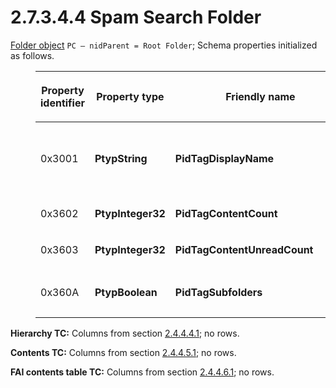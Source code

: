 <html dir="LTR" xmlns:mshelp="http://msdn.microsoft.com/mshelp" xmlns:ddue="http://ddue.schemas.microsoft.com/authoring/2003/5" xmlns:xlink="http://www.w3.org/1999/xlink" xmlns:tool="http://www.microsoft.com/tooltip">
    <head>
        <meta http-equiv="Content-Type" content="text/html; CHARSET=utf-8"></meta>
        <meta name="save" content="history"></meta>
        <title>2.7.3.4.4 Spam Search Folder</title>
        <xml>
            <mshelp:toctitle title="2.7.3.4.4 Spam Search Folder"></mshelp:toctitle>
            <mshelp:rltitle title="[MS-PST]: Spam Search Folder"></mshelp:rltitle>
            <mshelp:keyword index="A" term="5c99e623-d741-4046-b2be-ba7904668af8"></mshelp:keyword>
            <mshelp:attr name="DCSext.ContentType" value="open specification"></mshelp:attr>
            <mshelp:attr name="AssetID" value="5c99e623-d741-4046-b2be-ba7904668af8"></mshelp:attr>
            <mshelp:attr name="TopicType" value="kbRef"></mshelp:attr>
            <mshelp:attr name="DCSext.Title" value="[MS-PST]: Spam Search Folder" />
        </xml>
    </head>
    <body>
        <div id="header">
            <h1 class="heading">2.7.3.4.4 Spam Search Folder</h1>
        </div>
        <div id="mainSection">
            <div id="mainBody">
                <div id="allHistory" class="saveHistory"></div>
                <div id="sectionSection0" class="section" name="collapseableSection">
                    

<p><a href="08220cc9-69b1-4072-a2e7-2a0ff201d505.htm#gt_0682daa7-c1b8-419b-8a32-6048833d0b72">Folder
object</a> <code>PC – nidParent = Root Folder</code>; Schema
properties initialized as follows.</p>

<dl>
<dd>
<table>
 <thead>
  <tr>
   <th>
   <p>Property
   identifier</p>
   </th>
   <th>
   <p>Property
   type</p>
   </th>
   <th>
   <p>Friendly
   name</p>
   </th>
   <th>
   <p>Value</p>
   </th>
  </tr>
 </thead>
 <tr>
  <td>
  <p>0x3001</p>
  </td>
  <td>
  <p><b>PtypString</b></p>
  </td>
  <td>
  <p><b>PidTagDisplayName</b></p>
  </td>
  <td>
  <p>SPAM
  Search Folder 2</p>
  </td>
 </tr>
 <tr>
  <td>
  <p>0x3602</p>
  </td>
  <td>
  <p><b>PtypInteger32</b></p>
  </td>
  <td>
  <p><b>PidTagContentCount</b></p>
  </td>
  <td>
  <p>0</p>
  </td>
 </tr>
 <tr>
  <td>
  <p>0x3603</p>
  </td>
  <td>
  <p><b>PtypInteger32</b></p>
  </td>
  <td>
  <p><b>PidTagContentUnreadCount            
  </b></p>
  </td>
  <td>
  <p>0</p>
  </td>
 </tr>
 <tr>
  <td>
  <p>0x360A</p>
  </td>
  <td>
  <p><b>PtypBoolean</b></p>
  </td>
  <td>
  <p><b>PidTagSubfolders</b></p>
  </td>
  <td>
  <p>0 (<b>false</b>)</p>
  </td>
 </tr>
</table>
</dd></dl>

<p><b>Hierarchy TC:</b> Columns from section <a href="c08fb6cb-2d91-42e5-b70d-f3e4f9781a2a.htm">2.4.4.4.1</a>; no rows.</p>

<p><b>Contents TC:</b> Columns from section <a href="f58e1ea9-b592-408d-b89e-53fd4cd6024b.htm">2.4.4.5.1</a>; no rows.</p>

<p><b>FAI contents table TC:</b> Columns from section <a href="b2e619a0-6a9c-4101-9dcb-340ac41cf308.htm">2.4.4.6.1</a>; no rows.</p>
                </div>
            </div>
        </div>
    </body>
</html>